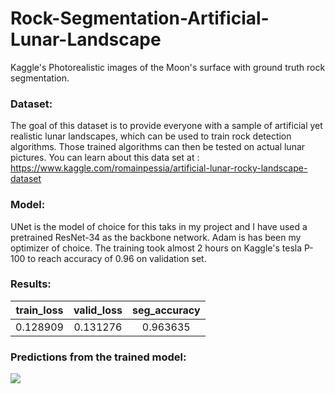 # Rock-Segmentation-Artificial-Lunar-Landscape
Kaggle's Photorealistic images of the Moon's surface with ground truth rock segmentation.

### Dataset:
The goal of this dataset is to provide everyone with a sample of artificial yet realistic lunar landscapes, which can be used to train rock detection algorithms. Those trained algorithms can then be tested on actual lunar pictures.
You can learn about this data set at : https://www.kaggle.com/romainpessia/artificial-lunar-rocky-landscape-dataset

### Model:
UNet is the model of choice for this taks in my project and I have used a pretrained ResNet-34 as the backbone network. Adam is has been my optimizer of choice. The training took almost 2 hours on Kaggle's tesla P-100 to reach accuracy of 0.96 on validation set.


### Results:
|train_loss|valid_loss|seg_accuracy|
| :---: | :---: | :---: |
|0.128909	|0.131276	|0.963635|

### Predictions from the trained model:

![](http://www.mediafire.com/convkey/2653/4p6yb7umb98kmpnzg.jpg)
